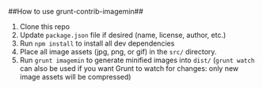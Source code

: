 ##How to use grunt-contrib-imagemin##

1. Clone this repo
2. Update `package.json` file if desired (name, license, author, etc.)
3. Run `npm install` to install all dev dependencies
4. Place all image assets (jpg, png, or gif) in the `src/` directory.
5. Run `grunt imagemin` to generate minified images into `dist/` (`grunt watch` can also be used if you want Grunt to watch for changes: only new image assets will be compressed)
